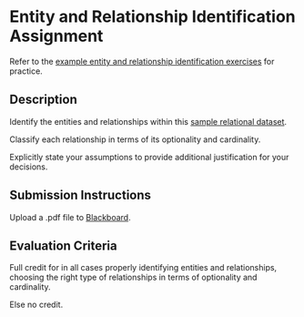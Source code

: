 # Entity and Relationship Identification Assignment

Refer to the [example entity and relationship identification exercises](/resources/database-design/conceptual-design/conceptual-design-exercises.md) for practice.

## Description

Identify the entities and relationships within this [sample relational dataset](https://github.com/gwu-business/radio-data/tree/master/data).

Classify each relationship in terms of its optionality and cardinality.

Explicitly state your assumptions to provide additional justification for your decisions.

## Submission Instructions

Upload a .pdf file to [Blackboard](https://blackboard.gwu.edu/webapps/assignment/uploadAssignment?content_id=_6896165_1&course_id=_260328_1&assign_group_id=&mode=cpview).

## Evaluation Criteria

Full credit for in all cases properly identifying entities and relationships, choosing the right type of relationships in terms of optionality and cardinality.

Else no credit.
